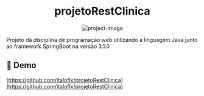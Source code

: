 <h1 align="center" id="title">projetoRestClinica</h1>

<p align="center"><img src="https://socialify.git.ci/italoflx/projetoRestClinica/image?font=KoHo&amp;language=1&amp;name=1&amp;owner=1&amp;theme=Dark" alt="project-image"></p>

<p id="description">Projeto da disciplina de programação web utilizando a linguagem Java junto ao framework SpringBoot na versão 3.1.0</p>

<h2>🚀 Demo</h2>

[https://github.com/italoflx/projetoRestClinica](https://github.com/italoflx/projetoRestClinica)
